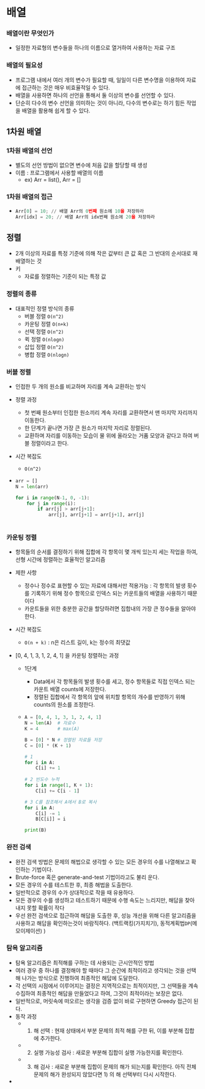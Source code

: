 # 배열



### 배열이란 무엇인가

- 일정한 자료형의 변수들을 하나의 이름으로 열거하여 사용하는 자료 구조



### 배열의 필요성

- 프로그램 내에서 여러 개의 변수가 필요할 때, 일일이 다른 변수명을 이용하여 자료에 접근하는 것은 매우 비효율적일 수 있다.
- 배열을 사용하면 하나의 선언을 통해서 둘 이상의 변수를 선언할 수 있다.
- 단순히 다수의 변수 선언을 의미하는 것이 아니라, 다수의 변수로는 하기 힘든 작업을 배열을 활용해 쉽게 할 수 있다. 





## 1차원 배열



### 1차원 배열의 선언

- 별도의 선언 방법이 없으면 변수에 처음 값을 할당할 때 생성
- 이름 : 프로그램에서 사용할 배열의 이름
  - ex) Arr = list(),  Arr = []



### 1차원 배열의 접근

- ```python
  Arr[0] = 10; // 배열 Arr의 0번째 원소에 10을 저장하라
  Arr[idx] = 20; // 배열 Arr의 idx번째 원소에 20을 저장하라
  ```





## 정렬

- 2개 이상의 자료를 특정 기준에 의해 작은 값부터 큰 값 혹은 그 반대의 순서대로 재배열하는 것
- 키
  - 자료를 정렬하는 기준이 되는 특정 값



### 정렬의 종류

- 대표적인 정렬 방식의 종류
  - 버블 정렬 `O(n^2)`
  - 카운팅 정렬 `O(n+k)`
  - 선택 정렬 `O(n^2)`
  - 퀵 정렬 `O(nlogn)`
  - 삽입 정렬 `O(n^2)`
  - 병합 정렬 `O(nlogn)`



### 버블 정렬 

- 인접한 두 개의 원소를 비교하며 자리를 계속 교환하는 방식
- 정렬 과정
  - 첫 번째 원소부터 인접한 원소끼리 계속 자리를 교환하면서 맨 마지막 자리까지 이동한다.
  - 한 단계가 끝나면 가장 큰 원소가 마지막 자리로 정렬된다.
  - 교환하며 자리를 이동하는 모습이 물 위에 올라오는 거품 모양과 같다고 하여 버블 정렬이라고 한다.
- 시간 복잡도 
  - `O(n^2)`

- ```python
  arr = []
  N = len(arr)
  
  for i in range(N-1, 0, -1):
      for j in range(i):
          if arr[j] > arr[j+1]:
              arr[j], arr[j+1] = arr[j+1], arr[j]
          
  ```

  

### 카운팅 정렬

- 항목들의 순서를 결정하기 위해 집합에 각 항목이 몇 개씩 있는지 세는 작업을 하여, 선형 시간에 정렬하는 효율적인 알고리즘

- 제한 사항

  - 정수나 정수로 표현할 수 있는 자료에 대해서만 적용가능 : 각 항목의 발생 횟수를 기록하기 위해 정수 항목으로 인덱스 되는 카운트들의 배열을 사용하기 때문이다
  - 카운트들을 위한 충분한 공간을 할당하려면 집합내의 가장 큰 정수들을 알아야 한다.

- 시간 복잡도

  - `O(n + k)` : n은 리스트 길이, k는 정수의 최댓값

- [0, 4, 1, 3, 1, 2, 4, 1] 을 카운팅 정렬하는 과정

  - 1단계

    - Data에서 각 항목들의 발생 횟수를 세고, 정수 항목들로 직접 인덱스 되는 카운트 배열 counts에 저장한다.
    - 정렬된 집합에서 각 항목의 앞에 위치할 항목의 개수를 반영하기 위해 counts의 원소를 조정한다.

  - ```python
    A = [0, 4, 1, 3, 1, 2, 4, 1]
    N = len(A)	# 자료수
    K = 4 		# max(A)
    
    B = [0] * N # 정렬된 자료들 저장
    C = [0] * (K + 1)
    
    # 1
    for i in A:
        C[i] += 1
        
    # 2 빈도수 누적    
    for i in range(1, K + 1):
        C[i] += C[i - 1]
    
    # 3 C를 참조해서 A에서 B로 복사    
    for i in A:
        C[i] -= 1
        B[C[i]] = i
    
    print(B)
    ```



### 완전 검색

- 완전 검색 방법은 문제의 해법으로 생각할 수 있는 모든 경우의 수를 나열해보고 확인하는 기법이다.
- Brute-force 혹은 generate-and-test 기법이라고도 불리 운다.
- 모든 경우의 수를 테스트한 후, 최종 해법을 도출한다.
- 일반적으로 경우의 수가 상대적으로 작을 때 유용하다.
- 모든 경우의 수를 생성하고 테스트하기 때문에 수행 속도는 느리지만, 해답을 찾아내지 못할 확률이 작다
- 우선 완전 검색으로 접근하여 해답을 도출한 후, 성능 개선을 위해 다른 알고리즘을 사용하고 해답을 확인하는것이 바람직하다. (백트랙킹(가지치기), 동적계획법`DP`(메모이제이션) )



### 탐욕 알고리즘

- 탐욕 알고리즘은 최적해를 구하는 데 사용되는 근시안적인 방법
- 여러 경우 중 하나를 결정해야 할 때마다 그 순간에 최적이라고 생각되는 것을 선택해 나가는 방식으로 진행하여 최종적인 해답에 도달한다.
- 각 선택의 시점에서 이루어지는 결정은 지역적으로는 최적이지만, 그 선택들을 계속 수집하여 최종적인 해답을 만들었다고 하여, 그것이 최적이라는 보장은 없다.
- 일반적으로, 머릿속에 떠오르는 생각을 검증 없이 바로 구현하면 Greedy 접근이 된다.
- 동작 과정
  - 1) 해 선택 : 현재 상태에서 부분 문제의 최적 해를 구한 뒤, 이를 부분해 집합에 추가한다.
  - 2) 실행 가능성 검사 : 새로운 부분해 집합이 실행 가능한지를 확인한다.
  - 3) 해 검사 : 새로운 부분해 집합이 문제의 해가 되는지를 확인한다. 아직 전체 문제의 해가 완성되지 않았다면 1) 의 해 선택부터 다시 시작한다.
- 

